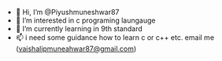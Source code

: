 - 👋 Hi, I’m @Piyushmuneshwar87
- 👀 I’m interested in c programing laungauge
- 🌱 I’m currently learning in 9th standard
- 📫 i need some guidance how to learn c or c++ etc. email me (vaishalipmuneahwar87@gmail.com)

<!---
Piyushmuneshwar87/Piyushmuneshwar87 is a ✨ special ✨ repository because its `README.md` (this file) appears on your GitHub profile.
You can click the Preview link to take a look at your changes.
--->
